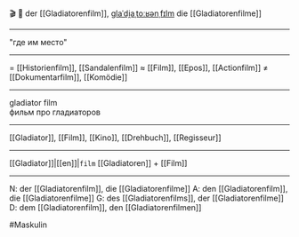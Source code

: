 🎬 🔵 der [[Gladiatorenfilm]], [ɡlaˈdi̯aˌtoːʁənˌfɪlm](https://youglish.com/pronounce/Gladiatorenfilm/german)
die [[Gladiatorenfilme]]

---
"где им место"

---
= [[Historienfilm]], [[Sandalenfilm]]
≈ [[Film]], [[Epos]], [[Actionfilm]]
≠ [[Dokumentarfilm]], [[Komödie]]

---
gladiator film  
фильм про гладиаторов

---
[[Gladiator]], [[Film]], [[Kino]], [[Drehbuch]], [[Regisseur]]

---
[[Gladiator]]|[[en]]|`film`
[[Gladiatoren]] + [[Film]]


---
N: der [[Gladiatorenfilm]], die [[Gladiatorenfilme]]
A: den [[Gladiatorenfilm]], die [[Gladiatorenfilme]]
G: des [[Gladiatorenfilms]], der [[Gladiatorenfilme]]
D: dem [[Gladiatorenfilm]], den [[Gladiatorenfilmen]]

#Maskulin 